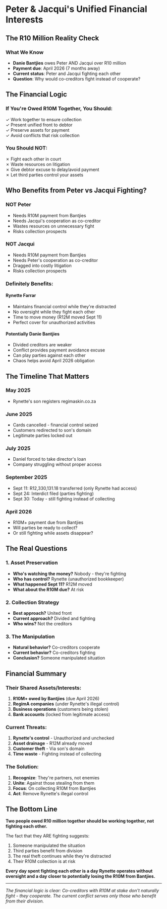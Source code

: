 # Peter & Jacqui's Unified Financial Interests

## The R10 Million Reality Check

### What We Know
- **Danie Bantjies** owes Peter AND Jacqui over R10 million
- **Payment due**: April 2026 (7 months away)
- **Current status**: Peter and Jacqui fighting each other
- **Question**: Why would co-creditors fight instead of cooperate?

## The Financial Logic

### If You're Owed R10M Together, You Should:
✓ Work together to ensure collection  
✓ Present unified front to debtor  
✓ Preserve assets for payment  
✓ Avoid conflicts that risk collection  

### You Should NOT:
✗ Fight each other in court  
✗ Waste resources on litigation  
✗ Give debtor excuse to delay/avoid payment  
✗ Let third parties control your assets  

## Who Benefits from Peter vs Jacqui Fighting?

### NOT Peter
- Needs R10M payment from Bantjies
- Needs Jacqui's cooperation as co-creditor
- Wastes resources on unnecessary fight
- Risks collection prospects

### NOT Jacqui  
- Needs R10M payment from Bantjies
- Needs Peter's cooperation as co-creditor
- Dragged into costly litigation
- Risks collection prospects

### Definitely Benefits:

#### Rynette Farrar
- Maintains financial control while they're distracted
- No oversight while they fight each other
- Time to move money (R12M moved Sept 11)
- Perfect cover for unauthorized activities

#### Potentially Danie Bantjies
- Divided creditors are weaker
- Conflict provides payment avoidance excuse
- Can play parties against each other
- Chaos helps avoid April 2026 obligation

## The Timeline That Matters

### May 2025
- Rynette's son registers regimaskin.co.za

### June 2025  
- Cards cancelled - financial control seized
- Customers redirected to son's domain
- Legitimate parties locked out

### July 2025
- Daniel forced to take director's loan
- Company struggling without proper access

### September 2025
- Sept 11: R12,330,131.18 transferred (only Rynette had access)
- Sept 24: Interdict filed (parties fighting)
- Sept 30: Today - still fighting instead of collecting

### April 2026
- R10M+ payment due from Bantjies
- Will parties be ready to collect?
- Or still fighting while assets disappear?

## The Real Questions

### 1. Asset Preservation
- **Who's watching the money?** Nobody - they're fighting
- **Who has control?** Rynette (unauthorized bookkeeper)
- **What happened Sept 11?** R12M moved
- **What about the R10M due?** At risk

### 2. Collection Strategy
- **Best approach?** United front
- **Current approach?** Divided and fighting
- **Who wins?** Not the creditors

### 3. The Manipulation
- **Natural behavior?** Co-creditors cooperate
- **Current behavior?** Co-creditors fighting
- **Conclusion?** Someone manipulated situation

## Financial Summary

### Their Shared Assets/Interests:
1. **R10M+ owed by Bantjies** (due April 2026)
2. **RegimA companies** (under Rynette's illegal control)
3. **Business operations** (customers being stolen)
4. **Bank accounts** (locked from legitimate access)

### Current Threats:
1. **Rynette's control** - Unauthorized and unchecked
2. **Asset drainage** - R12M already moved
3. **Customer theft** - Via son's domain
4. **Time waste** - Fighting instead of collecting

### The Solution:
1. **Recognize**: They're partners, not enemies
2. **Unite**: Against those stealing from them
3. **Focus**: On collecting R10M from Bantjies
4. **Act**: Remove Rynette's illegal control

## The Bottom Line

**Two people owed R10 million together should be working together, not fighting each other.**

The fact that they ARE fighting suggests:
1. Someone manipulated the situation
2. Third parties benefit from division
3. The real theft continues while they're distracted
4. Their R10M collection is at risk

**Every day spent fighting each other is a day Rynette operates without oversight and a day closer to potentially losing the R10M from Bantjies.**

---
*The financial logic is clear: Co-creditors with R10M at stake don't naturally fight - they cooperate. The current conflict serves only those who benefit from their division.*